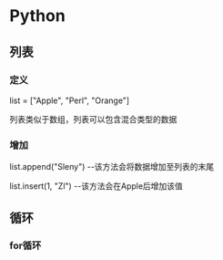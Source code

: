 # Python

## 列表

### 定义

list = ["Apple", "Perl", "Orange"]

列表类似于数组，列表可以包含混合类型的数据

### 增加

list.append("Sleny") --该方法会将数据增加至列表的末尾

list.insert(1, "Zl") --该方法会在Apple后增加该值

## 循环

### for循环

